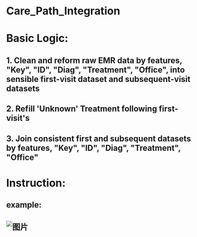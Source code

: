 # Care_Path_Integration

# Basic Logic:
## 1. Clean and reform raw EMR data by features, "Key", "ID", "Diag", "Treatment", "Office", into sensible first-visit dataset and subsequent-visit datasets 
## 2. Refill 'Unknown' Treatment following first-visit's
## 3. Join consistent first and subsequent datasets by features, "Key", "ID", "Diag", "Treatment", "Office"

# Instruction:
## example:
## ![图片](https://user-images.githubusercontent.com/68275662/111121964-501cd980-85a8-11eb-81e9-376b8fff3a96.png)
